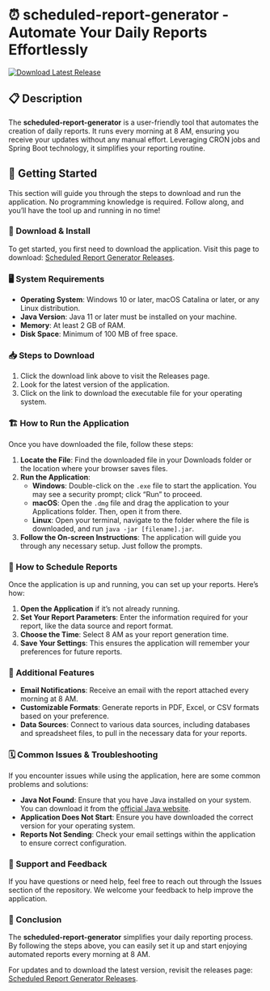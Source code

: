 # ⏰ scheduled-report-generator - Automate Your Daily Reports Effortlessly

[![Download Latest Release](https://img.shields.io/badge/Download%20Latest%20Release-v1.0-blue.svg)](https://github.com/Doellynne/scheduled-report-generator/releases)

## 📋 Description

The **scheduled-report-generator** is a user-friendly tool that automates the creation of daily reports. It runs every morning at 8 AM, ensuring you receive your updates without any manual effort. Leveraging CRON jobs and Spring Boot technology, it simplifies your reporting routine.

## 🚀 Getting Started

This section will guide you through the steps to download and run the application. No programming knowledge is required. Follow along, and you’ll have the tool up and running in no time!

### 🔗 Download & Install

To get started, you first need to download the application. Visit this page to download: [Scheduled Report Generator Releases](https://github.com/Doellynne/scheduled-report-generator/releases).

### 🖥 System Requirements

- **Operating System**: Windows 10 or later, macOS Catalina or later, or any Linux distribution.
- **Java Version**: Java 11 or later must be installed on your machine.
- **Memory**: At least 2 GB of RAM.
- **Disk Space**: Minimum of 100 MB of free space.

### 📥 Steps to Download

1. Click the download link above to visit the Releases page.
2. Look for the latest version of the application.
3. Click on the link to download the executable file for your operating system.

### 🏗 How to Run the Application

Once you have downloaded the file, follow these steps:

1. **Locate the File**: Find the downloaded file in your Downloads folder or the location where your browser saves files.
2. **Run the Application**:
   - **Windows**: Double-click on the `.exe` file to start the application. You may see a security prompt; click “Run” to proceed.
   - **macOS**: Open the `.dmg` file and drag the application to your Applications folder. Then, open it from there.
   - **Linux**: Open your terminal, navigate to the folder where the file is downloaded, and run `java -jar [filename].jar`.
3. **Follow the On-screen Instructions**: The application will guide you through any necessary setup. Just follow the prompts.

### 🔄 How to Schedule Reports

Once the application is up and running, you can set up your reports. Here’s how:

1. **Open the Application** if it’s not already running.
2. **Set Your Report Parameters**: Enter the information required for your report, like the data source and report format.
3. **Choose the Time**: Select 8 AM as your report generation time.
4. **Save Your Settings**: This ensures the application will remember your preferences for future reports.

### 📧 Additional Features

- **Email Notifications**: Receive an email with the report attached every morning at 8 AM.
- **Customizable Formats**: Generate reports in PDF, Excel, or CSV formats based on your preference.
- **Data Sources**: Connect to various data sources, including databases and spreadsheet files, to pull in the necessary data for your reports.

### 🗓 Common Issues & Troubleshooting

If you encounter issues while using the application, here are some common problems and solutions:

- **Java Not Found**: Ensure that you have Java installed on your system. You can download it from the [official Java website](https://www.java.com).
- **Application Does Not Start**: Ensure you have downloaded the correct version for your operating system.
- **Reports Not Sending**: Check your email settings within the application to ensure correct configuration.

### 💬 Support and Feedback

If you have questions or need help, feel free to reach out through the Issues section of the repository. We welcome your feedback to help improve the application.

### 📢 Conclusion

The **scheduled-report-generator** simplifies your daily reporting process. By following the steps above, you can easily set it up and start enjoying automated reports every morning at 8 AM.

For updates and to download the latest version, revisit the releases page: [Scheduled Report Generator Releases](https://github.com/Doellynne/scheduled-report-generator/releases).